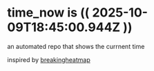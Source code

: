 # time_now is (( 2025-10-09T18:45:00.944Z ))

an automated repo that shows the currnent time

inspired by [breakingheatmap](https://github.com/breakingheatmap/breakingheatmap)